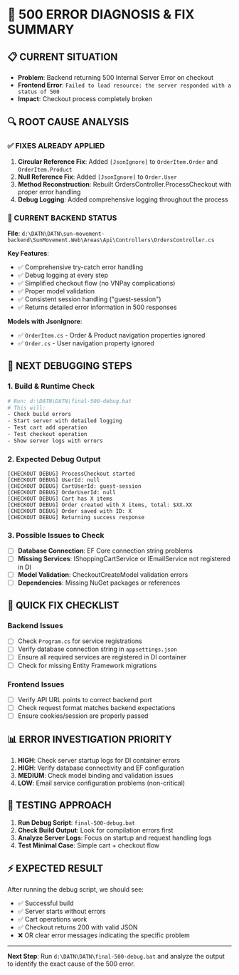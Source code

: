 # 🚨 500 ERROR DIAGNOSIS & FIX SUMMARY

## 📋 CURRENT SITUATION
- **Problem**: Backend returning 500 Internal Server Error on checkout
- **Frontend Error**: `Failed to load resource: the server responded with a status of 500`
- **Impact**: Checkout process completely broken

## 🔍 ROOT CAUSE ANALYSIS

### ✅ FIXES ALREADY APPLIED
1. **Circular Reference Fix**: Added `[JsonIgnore]` to `OrderItem.Order` and `OrderItem.Product`
2. **Null Reference Fix**: Added `[JsonIgnore]` to `Order.User` 
3. **Method Reconstruction**: Rebuilt OrdersController.ProcessCheckout with proper error handling
4. **Debug Logging**: Added comprehensive logging throughout the process

### 🔧 CURRENT BACKEND STATUS

**File**: `d:\DATN\DATN\sun-movement-backend\SunMovement.Web\Areas\Api\Controllers\OrdersController.cs`

**Key Features**:
- ✅ Comprehensive try-catch error handling
- ✅ Debug logging at every step
- ✅ Simplified checkout flow (no VNPay complications)
- ✅ Proper model validation
- ✅ Consistent session handling ("guest-session")
- ✅ Returns detailed error information in 500 responses

**Models with JsonIgnore**:
- ✅ `OrderItem.cs` - Order & Product navigation properties ignored
- ✅ `Order.cs` - User navigation property ignored

## 🧪 NEXT DEBUGGING STEPS

### 1. **Build & Runtime Check**
```bash
# Run: d:\DATN\DATN\final-500-debug.bat
# This will:
- Check build errors
- Start server with detailed logging  
- Test cart add operation
- Test checkout operation
- Show server logs with errors
```

### 2. **Expected Debug Output**
```
[CHECKOUT DEBUG] ProcessCheckout started
[CHECKOUT DEBUG] UserId: null
[CHECKOUT DEBUG] CartUserId: guest-session
[CHECKOUT DEBUG] OrderUserId: null
[CHECKOUT DEBUG] Cart has X items
[CHECKOUT DEBUG] Order created with X items, total: $XX.XX
[CHECKOUT DEBUG] Order saved with ID: X
[CHECKOUT DEBUG] Returning success response
```

### 3. **Possible Issues to Check**
- [ ] **Database Connection**: EF Core connection string problems
- [ ] **Missing Services**: IShoppingCartService or IEmailService not registered in DI
- [ ] **Model Validation**: CheckoutCreateModel validation errors
- [ ] **Dependencies**: Missing NuGet packages or references

## 🔧 QUICK FIX CHECKLIST

### Backend Issues
- [ ] Check `Program.cs` for service registrations
- [ ] Verify database connection string in `appsettings.json`
- [ ] Ensure all required services are registered in DI container
- [ ] Check for missing Entity Framework migrations

### Frontend Issues  
- [ ] Verify API URL points to correct backend port
- [ ] Check request format matches backend expectations
- [ ] Ensure cookies/session are properly passed

## 📊 ERROR INVESTIGATION PRIORITY

1. **HIGH**: Check server startup logs for DI container errors
2. **HIGH**: Verify database connectivity and EF configuration  
3. **MEDIUM**: Check model binding and validation issues
4. **LOW**: Email service configuration problems (non-critical)

## 🚀 TESTING APPROACH

1. **Run Debug Script**: `final-500-debug.bat`
2. **Check Build Output**: Look for compilation errors first
3. **Analyze Server Logs**: Focus on startup and request handling logs
4. **Test Minimal Case**: Simple cart + checkout flow

## ⚡ EXPECTED RESULT

After running the debug script, we should see:
- ✅ Successful build
- ✅ Server starts without errors  
- ✅ Cart operations work
- ✅ Checkout returns 200 with valid JSON
- ❌ OR clear error messages indicating the specific problem

---

**Next Step**: Run `d:\DATN\DATN\final-500-debug.bat` and analyze the output to identify the exact cause of the 500 error.
